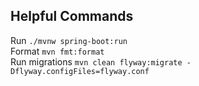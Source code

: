 ## Helpful Commands
Run `./mvnw spring-boot:run`  
Format `mvn fmt:format`  
Run migrations `mvn clean flyway:migrate -Dflyway.configFiles=flyway.conf`


